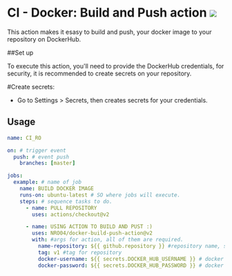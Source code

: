 # CI - Docker: Build and Push action <img src="https://img.shields.io/badge/Docker-2496ed?style=for-the-badge&logo=docker&logoColor=white">

This action makes it esasy to build and push, your docker image to your repository on DockerHub.


##Set up 

To execute this action, you'll need to provide the DockerHub credentials, for security, it is recommended to create secrets on your repository.

#Create secrets: 
  - Go to Settings > Secrets, then creates secrets for your credentials.

## Usage

```yaml
name: CI_RO

on: # trigger event
  push: # event push
    branches: [master]

jobs:
  example: # name of job
    name: BUILD DOCKER IMAGE
    runs-on: ubuntu-latest # SO where jobs will execute.
    steps: # sequence tasks to do.
      - name: PULL REPOSITORY
        uses: actions/checkout@v2

      - name: USING ACTION TO BUILD AND PUST :)
        uses: NRO04/docker-build-push-action@v2
        with: #args for action, all of them are required.
          name-repository: ${{ github.repository }} #repository name, specify what the repository will be called on dockerhub.
          tag: v1 #tag for repository
          docker-username: ${{ secrets.DOCKER_HUB_USERNAME }} # docker account - username
          docker-password: ${{ secrets.DOCKER_HUB_PASSWORD }} # docker account - password
```
